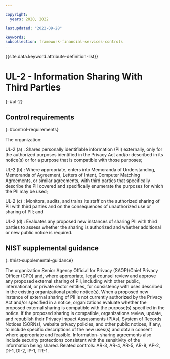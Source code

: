 ```yaml
---

copyright:
  years: 2020, 2022

lastupdated: "2022-09-28"

keywords: 
subcollection: framework-financial-services-controls
---
```


{{site.data.keyword.attribute-definition-list}}

         
# UL-2 - Information Sharing With Third Parties
{: #ul-2}

## Control requirements
{: #control-requirements}

The organization:

UL-2 (a)
    : Shares personally identifiable information (PII) externally, only for the authorized purposes identified in the Privacy Act and/or described in its notice(s) or for a purpose that is compatible with those purposes;

UL-2 (b)
    : Where appropriate, enters into Memoranda of Understanding, Memoranda of Agreement, Letters of Intent, Computer Matching Agreements, or similar agreements, with third parties that specifically describe the PII covered and specifically enumerate the purposes for which the PII may be used;

UL-2 (c)
    : Monitors, audits, and trains its staff on the authorized sharing of PII with third parties and on the consequences of unauthorized use or sharing of PII; and

UL-2 (d)
    : Evaluates any proposed new instances of sharing PII with third parties to assess whether the sharing is authorized and whether additional or new public notice is required.

## NIST supplemental guidance
{: #nist-supplemental-guidance}

The organization Senior Agency Official for Privacy (SAOP)/Chief Privacy Officer (CPO) and, where appropriate, legal counsel review and approve any proposed external sharing of PII, including with other public, international, or private sector entities, for consistency with uses described in the existing organizational public notice(s). When a proposed new instance of external sharing of PII is not currently authorized by the Privacy Act and/or specified in a notice, organizations evaluate whether the proposed external sharing is compatible with the purpose(s) specified in the notice. If the proposed sharing is compatible, organizations review, update, and republish their Privacy Impact Assessments (PIAs), System of Records Notices (SORNs), website privacy policies, and other public notices, if any, to include specific descriptions of the new uses(s) and obtain consent where appropriate and feasible. Information- sharing agreements also include security protections consistent with the sensitivity of the information being shared. Related controls: AR-3, AR-4, AR-5, AR-8, AP-2, DI-1, DI-2, IP-1, TR-1.



